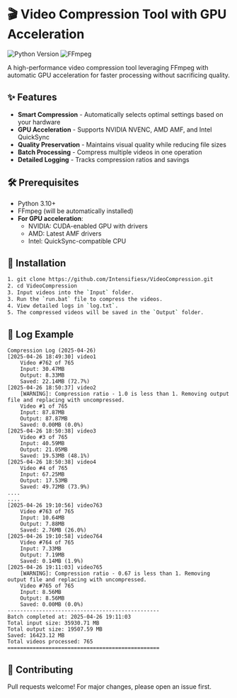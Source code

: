 # 🎬 Video Compression Tool with GPU Acceleration  
![Python Version](https://img.shields.io/badge/python-3.10%2B-blue) ![FFmpeg](https://img.shields.io/badge/FFmpeg-5.0%2B-orange)

A high-performance video compression tool leveraging FFmpeg with automatic GPU acceleration for faster processing without sacrificing quality.  

## ✨ Features  
- **Smart Compression** - Automatically selects optimal settings based on your hardware  
- **GPU Acceleration** - Supports NVIDIA NVENC, AMD AMF, and Intel QuickSync  
- **Quality Preservation** - Maintains visual quality while reducing file sizes  
- **Batch Processing** - Compress multiple videos in one operation  
- **Detailed Logging** - Tracks compression ratios and savings  

## 🛠 Prerequisites  
- Python 3.10+  
- FFmpeg (will be automatically installed)  
- **For GPU acceleration**:  
  - NVIDIA: CUDA-enabled GPU with drivers  
  - AMD: Latest AMF drivers  
  - Intel: QuickSync-compatible CPU  

## 🚀 Installation  
```bash  
1. git clone https://github.com/Intensifiesx/VideoCompression.git
2. cd VideoCompression
3. Input videos into the `Input` folder.
3. Run the `run.bat` file to compress the videos.
4. View detailed logs in `log.txt`.
5. The compressed videos will be saved in the `Output` folder.
```

## 📝 Log Example
```
Compression Log (2025-04-26)
[2025-04-26 18:49:30] video1
	Video #762 of 765
	Input: 30.47MB
	Output: 8.33MB
	Saved: 22.14MB (72.7%)
[2025-04-26 18:50:37] video2
	[WARNING]: Compression ratio - 1.0 is less than 1. Removing output file and replacing with uncompressed.
	Video #1 of 765
	Input: 87.87MB
	Output: 87.87MB
	Saved: 0.00MB (0.0%)
[2025-04-26 18:50:38] video3
	Video #3 of 765
	Input: 40.59MB
	Output: 21.05MB
	Saved: 19.53MB (48.1%)
[2025-04-26 18:50:38] video4
	Video #4 of 765
	Input: 67.25MB
	Output: 17.53MB
	Saved: 49.72MB (73.9%)
....
....
[2025-04-26 19:10:56] video763
	Video #763 of 765
	Input: 10.64MB
	Output: 7.88MB
	Saved: 2.76MB (26.0%)
[2025-04-26 19:10:58] video764
	Video #764 of 765
	Input: 7.33MB
	Output: 7.19MB
	Saved: 0.14MB (1.9%)
[2025-04-26 19:11:03] video765
	[WARNING]: Compression ratio - 0.67 is less than 1. Removing output file and replacing with uncompressed.
	Video #765 of 765
	Input: 8.56MB
	Output: 8.56MB
	Saved: 0.00MB (0.0%)
------------------------------------------------
Batch completed at: 2025-04-26 19:11:03
Total input size: 35930.71 MB
Total output size: 19507.59 MB
Saved: 16423.12 MB
Total videos processed: 765
================================================
```

## 🤝 Contributing
Pull requests welcome! For major changes, please open an issue first.
